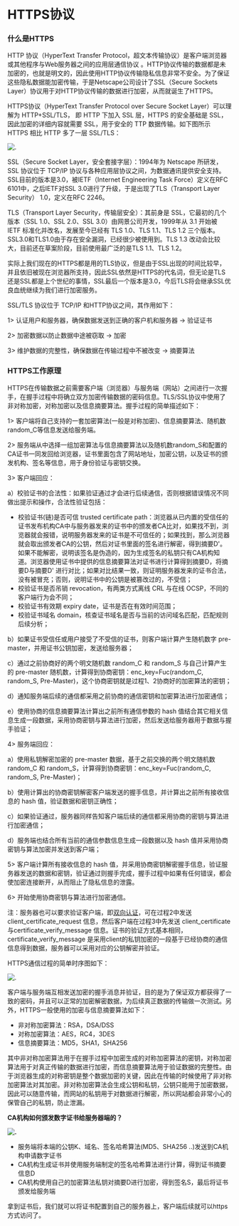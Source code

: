 # HTTPS协议


	


### 什么是HTTPS



HTTP 协议（HyperText Transfer Protocol，超文本传输协议）是客户端浏览器或其他程序与Web服务器之间的应用层通信协议 。HTTP协议传输的数据都是未加密的，也就是明文的，因此使用HTTP协议传输隐私信息非常不安全。为了保证这些隐私数据能加密传输，于是Netscape公司设计了SSL（Secure Sockets Layer）协议用于对HTTP协议传输的数据进行加密，从而就诞生了HTTPS。

HTTPS协议（HyperText Transfer Protocol over Secure Socket Layer）可以理解为 HTTP+SSL/TLS， 即 HTTP 下加入 SSL 层，HTTPS 的安全基础是 SSL，因此加密的详细内容就需要 SSL，用于安全的 TTP 数据传输。如下图所示 HTTPS 相比 HTTP 多了一层 SSL/TLS：



![.](https://img-blog.csdnimg.cn/20190216142419506.png)



SSL（Secure Socket Layer，安全套接字层）：1994年为 Netscape 所研发，SSL 协议位于 TCP/IP 
协议与各种应用层协议之间，为数据通讯提供安全支持。SSL目前的版本是3.0，被IETF（Internet Engineering Task 
Force）定义在RFC 6101中，之后IETF对SSL 3.0进行了升级，于是出现了TLS（Transport Layer 
Security） 1.0，定义在RFC 2246。



TLS（Transport Layer Security，传输层安全）：其前身是 SSL，它最初的几个版本（SSL 1.0、SSL 
2.0、SSL 3.0）由网景公司开发，1999年从 3.1 开始被 IETF 标准化并改名，发展至今已经有 TLS 1.0、TLS 
1.1、TLS 1.2 三个版本。SSL3.0和TLS1.0由于存在安全漏洞，已经很少被使用到。TLS 1.3 
改动会比较大，目前还在草案阶段，目前使用最广泛的是TLS 1.1、TLS 1.2。



实际上我们现在的HTTPS都是用的TLS协议，但是由于SSL出现的时间比较早，并且依旧被现在浏览器所支持，因此SSL依然是HTTPS的代名词，但无论是TLS还是SSL都是上个世纪的事情，SSL最后一个版本是3.0，今后TLS将会继承SSL优良血统继续为我们进行加密服务。



SSL/TLS 协议位于 TCP/IP 和HTTP协议之间，其作用如下：

1> 认证用户和服务器，确保数据发送到正确的客户机和服务器 -> 验证证书

2> 加密数据以防止数据中途被窃取 -> 加密

3> 维护数据的完整性，确保数据在传输过程中不被改变 -> 摘要算法



###  HTTPS工作原理



HTTPS在传输数据之前需要客户端（浏览器）与服务端（网站）之间进行一次握手，在握手过程中将确立双方加密传输数据的密码信息。TLS/SSL协议中使用了非对称加密，对称加密以及信息摘要算法。握手过程的简单描述如下：



1> 客户端将自己支持的一套加密算法(一般是对称加密)、信息摘要算法、随机数random_C等信息发送给服务端。



2> 服务端从中选择一组加密算法与信息摘要算法以及随机数random_S和配置的CA证书一同发回给浏览器，证书里面包含了网站地址，加密公钥，以及证书的颁发机构、签名等信息，用于身份验证与密钥交换。



3> 客户端回应：



a）校验证书的合法性：如果验证通过才会进行后续通信，否则根据错误情况不同做出提示和操作，合法性验证包括：



* 校验证书(链)是否可信 trusted certificate 
  path：浏览器从已内置的受信任的证书发布机构CA中与服务器发来的证书中的颁发者CA比对，如果找不到，浏览器就会报错，说明服务器发来的证书是不可信任的；如果找到，那么浏览器就会取出颁发者CA的公钥，然后对证书里面的签名进行解密，得到摘要D'。如果不能解密，说明该签名是伪造的，因为生成签名的私钥只有CA机构知道。浏览器使用证书中提供的信息摘要算法对证书进行计算得到摘要D，将摘要D与摘要D'
   进行对比；如果对比结果一致，则证明服务器发来的证书合法，没有被冒充；否则，说明证书中的公钥是被篡改过的，不受信；
* 校验证书是否吊销 revocation，有两类方式离线 CRL 与在线 OCSP，不同的客户端行为会不同；
* 校验证书有效期 expiry date，证书是否在有效时间范围；
* 校验证书域名 domain，核查证书域名是否与当前的访问域名匹配，匹配规则后续分析；

b）如果证书受信任或用户接受了不受信的证书，则客户端计算产生随机数字 pre-master，并用证书公钥加密，发送给服务器；



c）通过之前协商好的两个明文随机数 random_C 和 random_S 与自己计算产生的 pre-master 
随机数，计算得到协商密钥：enc_key=Fuc(random_C, random_S, 
Pre-Master)，这个协商密钥就是过程1、2协商好的加密算法的密钥；



d）通知服务端后续的通信都采用之前协商的通信密钥和加密算法进行加密通信；



e）使用协商的信息摘要算法计算出之前所有通信参数的 hash 值结合其它相关信息生成一段数据，采用协商密钥与算法进行加密，然后发送给服务器用于数据与握手验证；



4> 服务端回应：



a）使用私钥解密加密的 pre-master 数据，基于之前交换的两个明文随机数 random_C 和 random_S，计算得到协商密钥：enc_key=Fuc(random_C, random_S, Pre-Master)；



b）使用计算出的协商密钥解密客户端发送的握手信息，并计算出之前所有接收信息的 hash 值，验证数据和密钥正确性；



c）如果验证通过，服务器同样告知客户端后续的通信都采用协商的密钥与算法进行加密通信；



d）服务端也结合所有当前的通信参数信息生成一段数据以及 hash 值并采用协商密钥与算法加密并发送到客户端；



5> 客户端计算所有接收信息的 hash 值，并采用协商密钥解密握手信息，验证服务器发送的数据和密钥，验证通过则握手完成，握手过程中如果有任何错误，都会使加密连接断开，从而阻止了隐私信息的泄露。



6> 开始使用协商密钥与算法进行加密通信。



注：服务器也可以要求验证客户端，即[双向认证](http://www.wosign.com/faq/faq2016-0216-01.htm)，可在过程2中发送
 client_certificate_request 信息，然后客户端在过程3中先发送 
client_certificate与certificate_verify_message 
信息。证书的验证方式基本相同，certificate_verify_message 
是采用client的私钥加密的一段基于已经协商的通信信息得到数据，服务器可以采用对应的公钥解密并验证。



HTTPS通信过程的简单时序图如下：



![.](https://img-blog.csdnimg.cn/20190216154130687.png?x-oss-process=image/watermark,type_ZmFuZ3poZW5naGVpdGk,shadow_10,text_aHR0cHM6Ly9ibG9nLmNzZG4ubmV0L3c0N19jc2Ru,size_16,color_FFFFFF,t_70)



客户端与服务端互相发送加密的握手消息并验证，目的是为了保证双方都获得了一致的密码，并且可以正常的加密解密数据，为后续真正数据的传输做一次测试。另外，HTTPS一般使用的加密与信息摘要算法如下：



* 非对称加密算法：RSA，DSA/DSS
* 对称加密算法：AES，RC4，3DES
* 信息摘要算法：MD5，SHA1，SHA256

其中非对称加密算法用于在握手过程中加密生成的对称加密算法的密钥，对称加密算法用于对真正传输的数据进行加密，而信息摘要算法用于验证数据的完整性。由于浏览器生成的对称密钥是整个数据加密的关键，因此在传输的时候使用了非对称加密算法对其加密。非对称加密算法会生成公钥和私钥，公钥只能用于加密数据，因此可以随意传输，而网站的私钥用于对数据进行解密，所以网站都会非常小心的保管自己的私钥，防止泄漏。



**CA机构如何颁发数字证书给服务器端的？**



**![.](https://img-blog.csdnimg.cn/20190216163430250.png)**



* 服务端将本端的公钥K、域名、签名哈希算法(MD5、SHA256 ..)发送到CA机构申请数字证书
* CA机构生成证书并使用服务端制定的签名哈希算法进行计算，得到证书摘要信息D
* CA机构使用自己的加密算法私钥对摘要D进行加密，得到签名S，最后将证书颁发给服务端

 拿到证书后，我们就可以将证书配置到自己的服务器上，客户端后续就可以https方式访问了。

